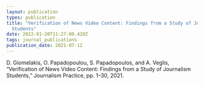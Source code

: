 ```yaml
---
layout: publication
types: publication
title: "Verification of News Video Content: Findings from a Study of Journalism
  Students"
date: 2022-01-20T11:27:00.428Z
tags: journal_publications
publication_date: 2021-07-12
---
```

<!--StartFragment-->

D. Giomelakis, O. Papadopoulou, S. Papadopoulos, and A. Veglis, “Verification of News Video Content: Findings from a Study of Journalism Students,” Journalism Practice, pp. 1–30, 2021.

<!--EndFragment-->